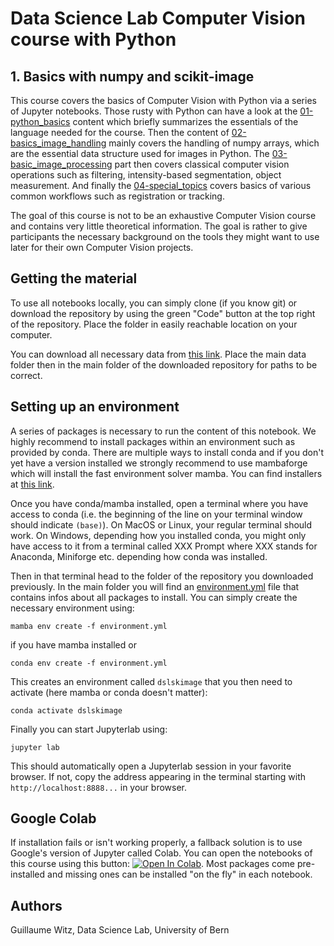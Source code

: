 # Data Science Lab Computer Vision course with Python
## 1. Basics with numpy and scikit-image

This course covers the basics of Computer Vision with Python via a series of Jupyter notebooks. Those rusty with Python can have a look at the [01-python_basics](01-python_basics) content which briefly summarizes the essentials of the language needed for the course. Then the content of [02-basics_image_handling](01-basics_image_handling) mainly covers the handling of numpy arrays, which are the essential data structure used for images in Python. The [03-basic_image_processing](03-basic_image_processing) part then covers classical computer vision operations such as filtering, intensity-based segmentation, object measurement. And finally the [04-special_topics](04-special_topics) covers basics of various common workflows such as registration or tracking.

The goal of this course is not to be an exhaustive Computer Vision course and contains very little theoretical information. The goal is rather to give participants the necessary background on the tools they might want to use later for their own Computer Vision projects.

## Getting the material

To use all notebooks locally, you can simply clone (if you know git) or download the repository by using the green "Code" button at the top right of the repository. Place the folder in easily reachable location on your computer.

You can download all necessary data from [this link](). Place the main data folder then in the main folder of the downloaded repository for paths to be correct.

## Setting up an environment

A series of packages is necessary to run the content of this notebook. We highly recommend to install packages within an environment such as provided by conda. There are multiple ways to install conda and if you don't yet have a version installed we strongly recommend to use mambaforge which will install the fast environment solver mamba. You can find installers at [this link](https://github.com/conda-forge/miniforge#mambaforge).

Once you have conda/mamba installed, open a terminal where you have access to conda (i.e. the beginning of the line on your terminal window should indicate ```(base)```). On MacOS or Linux, your regular terminal should work. On Windows, depending how you installed conda, you might only have access to it from a terminal called XXX Prompt where XXX stands for Anaconda, Miniforge etc. depending how conda was installed.

Then in that terminal head to the folder of the repository you downloaded previously. In the main folder you will find an [environment.yml](environment.yml) file that contains infos about all packages to install. You can simply create the necessary environment using:

    mamba env create -f environment.yml

if you have mamba installed or

    conda env create -f environment.yml

This creates an environment called ```dslskimage``` that you then need to activate (here mamba or conda doesn't matter):

    conda activate dslskimage

Finally you can start Jupyterlab using:

    jupyter lab

This should automatically open a Jupyterlab session in your favorite browser. If not, copy the address appearing in the terminal starting with ```http://localhost:8888...``` in your browser.

## Google Colab

If installation fails or isn't working properly, a fallback solution is to use Google's version of Jupyter called Colab. You can open the notebooks of this course using this button: [![Open In Colab](https://colab.research.google.com/assets/colab-badge.svg)](https://colab.research.google.com/github/guiwitz/DSL_CV1_numpy_skimage/blob/colab). Most packages come pre-installed and missing ones can be installed "on the fly" in each notebook.

## Authors

Guillaume Witz, Data Science Lab, University of Bern